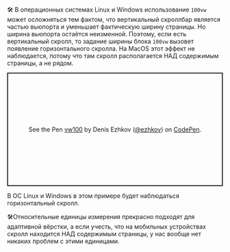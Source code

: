 🛠 В операционных системах Linux и Windows использование `100vw` может осложняться тем фактом, что вертикальный скроллбар является частью вьюпорта и уменьшает фактическую ширину страницы. Но ширина вьюпорта остаётся неизменной. Поэтому, если есть вертикальный скролл, то задание ширины блока `100vw` вызовет появление горизонтального скролла. На MacOS этот эффект не наблюдается, потому что там скролл располагается НАД содержимым страницы, а не рядом.

<p class="codepen" data-height="265" data-theme-id="light" data-default-tab="css,result" data-user="ezhkov" data-slug-hash="pobLBBd" style="height: 265px; box-sizing: border-box; display: flex; align-items: center; justify-content: center; border: 2px solid; margin: 1em 0; padding: 1em;" data-pen-title="vw100">
  <span>See the Pen <a href="https://codepen.io/ezhkov/pen/pobLBBd">
  vw100</a> by Denis Ezhkov (<a href="https://codepen.io/ezhkov">@ezhkov</a>)
  on <a href="https://codepen.io">CodePen</a>.</span>
</p>
<script async src="https://cpwebassets.codepen.io/assets/embed/ei.js"></script>

В ОС Linux и Windows в этом примере будет наблюдаться горизонтальный скролл.

🛠Относительные единицы измерения прекрасно подходят для адаптивной вёрстки, а если учесть, что на мобильных устройствах скролл находится НАД содержимым страницы, у нас вообще нет никаких проблем с этими единицами.
